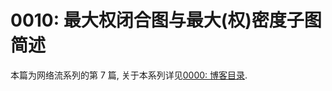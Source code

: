 # 0010: 最大权闭合图与最大(权)密度子图简述

本篇为网络流系列的第 7 篇, 关于本系列详见[0000: 博客目录](https://www.luogu.com.cn/blog/fugi-tech/post-0000-bo-ke-mu-lu).